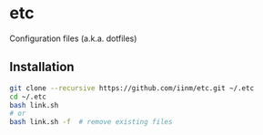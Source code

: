 # etc

Configuration files (a.k.a. dotfiles)

## Installation

```sh
git clone --recursive https://github.com/iinm/etc.git ~/.etc
cd ~/.etc
bash link.sh
# or
bash link.sh -f  # remove existing files
```

